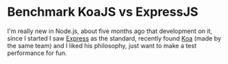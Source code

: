 # Benchmark KoaJS vs ExpressJS

I'm really new in Node.js, about five months ago that development on it, since I started I saw [Express][2] as the standard, recently found [Koa][1] (made by the same team) and I liked his philosophy, just want to make a test performance for fun.

[1]: http://koajs.com/
[2]: http://expressjs.com/
